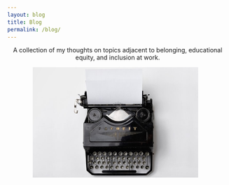```yaml
---
layout: blog
title: Blog
permalink: /blog/
---
```


<p align="center">
A collection of my thoughts on topics adjacent to belonging,
educational equity, and inclusion at work.
</p>

<p align="center">
<img width="75%" style="padding:0px 10px 0px 0px; border-radius: 0%" src="/assets/typewriter.jpg"/>
</p>
